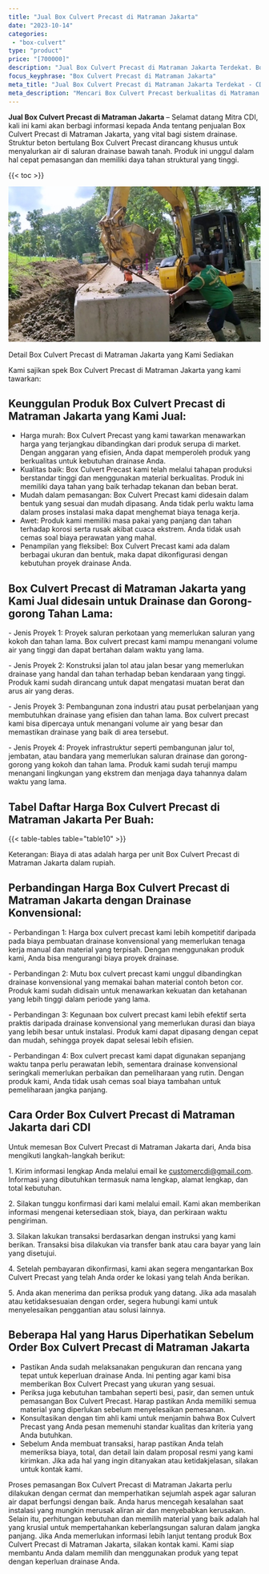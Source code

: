 ```yaml
---
title: "Jual Box Culvert Precast di Matraman Jakarta"
date: "2023-10-14"
categories:
 - "box-culvert"
type: "product"
price: "[700000]"
description: "Jual Box Culvert Precast di Matraman Jakarta Terdekat. Box Culvert Precast ini merupakan pilihan prima dalam proyek pembangunan sebagai bahan infrastruktur yang prima dan berkualitas tinggi. Segera dapatkan informasi detail."
focus_keyphrase: "Box Culvert Precast di Matraman Jakarta"
meta_title: "Jual Box Culvert Precast di Matraman Jakarta Terdekat - CDI"
meta_description: "Mencari Box Culvert Precast berkualitas di Matraman Jakarta? Kami adalah solusi tepat dengan kualitas premium. Dapatkan informasi sekarang."
---
```


**Jual Box Culvert Precast di Matraman Jakarta** – Selamat datang Mitra CDI, kali ini kami akan berbagi informasi kepada Anda tentang penjualan Box Culvert Precast di Matraman Jakarta, yang vital bagi sistem drainase. Struktur beton bertulang Box Culvert Precast dirancang khusus untuk menyalurkan air di saluran drainase bawah tanah. Produk ini unggul dalam hal cepat pemasangan dan memiliki daya tahan struktural yang tinggi.

{{< toc >}}

![Jual Box Culvert Precast di Matraman Jakarta](/images/box-culvert/box-culvert-09.jpg)

Detail Box Culvert Precast di Matraman Jakarta yang Kami Sediakan

Kami sajikan spek Box Culvert Precast di Matraman Jakarta yang kami tawarkan: 

## Keunggulan Produk Box Culvert Precast di Matraman Jakarta yang Kami Jual:

*   Harga murah: Box Culvert Precast yang kami tawarkan menawarkan harga yang terjangkau dibandingkan dari produk serupa di market. Dengan anggaran yang efisien, Anda dapat memperoleh produk yang berkualitas untuk kebutuhan drainase Anda.
*   Kualitas baik: Box Culvert Precast kami telah melalui tahapan produksi berstandar tinggi dan menggunakan material berkualitas. Produk ini memiliki daya tahan yang baik terhadap tekanan dan beban berat.
*   Mudah dalam pemasangan: Box Culvert Precast kami didesain dalam bentuk yang sesuai dan mudah dipasang. Anda tidak perlu waktu lama dalam proses instalasi maka dapat menghemat biaya tenaga kerja.
*   Awet: Produk kami memiliki masa pakai yang panjang dan tahan terhadap korosi serta rusak akibat cuaca ekstrem. Anda tidak usah cemas soal biaya perawatan yang mahal.
*   Penampilan yang fleksibel: Box Culvert Precast kami ada dalam berbagai ukuran dan bentuk, maka dapat dikonfigurasi dengan kebutuhan proyek drainase Anda.

## Box Culvert Precast di Matraman Jakarta yang Kami Jual didesain untuk Drainase dan Gorong-gorong Tahan Lama:

\- Jenis Proyek 1: Proyek saluran perkotaan yang memerlukan saluran yang kokoh dan tahan lama. Box culvert precast kami mampu menangani volume air yang tinggi dan dapat bertahan dalam waktu yang lama.

\- Jenis Proyek 2: Konstruksi jalan tol atau jalan besar yang memerlukan drainase yang handal dan tahan terhadap beban kendaraan yang tinggi. Produk kami sudah dirancang untuk dapat mengatasi muatan berat dan arus air yang deras.

\- Jenis Proyek 3: Pembangunan zona industri atau pusat perbelanjaan yang membutuhkan drainase yang efisien dan tahan lama. Box culvert precast kami bisa dipercaya untuk menangani volume air yang besar dan memastikan drainase yang baik di area tersebut.

\- Jenis Proyek 4: Proyek infrastruktur seperti pembangunan jalur tol, jembatan, atau bandara yang memerlukan saluran drainase dan gorong-gorong yang kokoh dan tahan lama. Produk kami sudah teruji mampu menangani lingkungan yang ekstrem dan menjaga daya tahannya dalam waktu yang lama.

## Tabel Daftar Harga Box Culvert Precast di Matraman Jakarta Per Buah:

{{< table-tables table="table10" >}}

Keterangan: Biaya di atas adalah harga per unit Box Culvert Precast di Matraman Jakarta dalam rupiah.

## Perbandingan Harga Box Culvert Precast di Matraman Jakarta dengan Drainase Konvensional:

\- Perbandingan 1: Harga box culvert precast kami lebih kompetitif daripada pada biaya pembuatan drainase konvensional yang memerlukan tenaga kerja manual dan material yang terpisah. Dengan menggunakan produk kami, Anda bisa mengurangi biaya proyek drainase.

\- Perbandingan 2: Mutu box culvert precast kami unggul dibandingkan drainase konvensional yang memakai bahan material contoh beton cor. Produk kami sudah didisain untuk menawarkan kekuatan dan ketahanan yang lebih tinggi dalam periode yang lama.

\- Perbandingan 3: Kegunaan box culvert precast kami lebih efektif serta praktis daripada drainase konvensional yang memerlukan durasi dan biaya yang lebih besar untuk instalasi. Produk kami dapat dipasang dengan cepat dan mudah, sehingga proyek dapat selesai lebih efisien.

\- Perbandingan 4: Box culvert precast kami dapat digunakan sepanjang waktu tanpa perlu perawatan lebih, sementara drainase konvensional seringkali memerlukan perbaikan dan pemeliharaan yang rutin. Dengan produk kami, Anda tidak usah cemas soal biaya tambahan untuk pemeliharaan jangka panjang.

## Cara Order Box Culvert Precast di Matraman Jakarta dari CDI

Untuk memesan Box Culvert Precast di Matraman Jakarta dari, Anda bisa mengikuti langkah-langkah berikut:

1\.  Kirim informasi lengkap Anda melalui email ke customercdi@gmail.com. Informasi yang dibutuhkan termasuk nama lengkap, alamat lengkap, dan total kebutuhan.

2\.  Silakan tunggu konfirmasi dari kami melalui email. Kami akan memberikan informasi mengenai ketersediaan stok, biaya, dan perkiraan waktu pengiriman.

3\.  Silakan lakukan transaksi berdasarkan dengan instruksi yang kami berikan. Transaksi bisa dilakukan via transfer bank atau cara bayar yang lain yang disetujui.

4\.  Setelah pembayaran dikonfirmasi, kami akan segera mengantarkan Box Culvert Precast yang telah Anda order ke lokasi yang telah Anda berikan.

5\.  Anda akan menerima dan periksa produk yang datang. Jika ada masalah atau ketidaksesuaian dengan order, segera hubungi kami untuk menyelesaikan penggantian atau solusi lainnya.

## Beberapa Hal yang Harus Diperhatikan Sebelum Order Box Culvert Precast di Matraman Jakarta

*   Pastikan Anda sudah melaksanakan pengukuran dan rencana yang tepat untuk keperluan drainase Anda. Ini penting agar kami bisa memberikan Box Culvert Precast yang ukuran yang sesuai.
*   Periksa juga kebutuhan tambahan seperti besi, pasir, dan semen untuk pemasangan Box Culvert Precast. Harap pastikan Anda memiliki semua material yang diperlukan sebelum menyelesaikan pemesanan.
*   Konsultasikan dengan tim ahli kami untuk menjamin bahwa Box Culvert Precast yang Anda pesan memenuhi standar kualitas dan kriteria yang Anda butuhkan.
*   Sebelum Anda membuat transaksi, harap pastikan Anda telah memeriksa biaya, total, dan detail lain dalam proposal resmi yang kami kirimkan. Jika ada hal yang ingin ditanyakan atau ketidakjelasan, silakan untuk kontak kami.

Proses pemasangan Box Culvert Precast di Matraman Jakarta perlu dilakukan dengan cermat dan memperhatikan sejumlah aspek agar saluran air dapat berfungsi dengan baik. Anda harus mencegah kesalahan saat instalasi yang mungkin merusak aliran air dan menyebabkan kerusakan. Selain itu, perhitungan kebutuhan dan memilih material yang baik adalah hal yang krusial untuk mempertahankan keberlangsungan saluran dalam jangka panjang. Jika Anda memerlukan informasi lebih lanjut tentang produk Box Culvert Precast di Matraman Jakarta, silakan kontak kami. Kami siap membantu Anda dalam memilih dan menggunakan produk yang tepat dengan keperluan drainase Anda.
